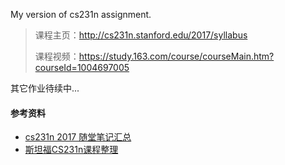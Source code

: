 My version of cs231n assignment.


> 课程主页：http://cs231n.stanford.edu/2017/syllabus
> 
> 课程视频：https://study.163.com/course/courseMain.htm?courseId=1004697005

其它作业待续中... 


#### 参考资料

- [cs231n 2017 随堂笔记汇总](https://huangzhanpeng.github.io/2017/12/15/cs231n-notes/)
- [斯坦福CS231n课程整理](https://www.jianshu.com/p/182baeb82c71)

